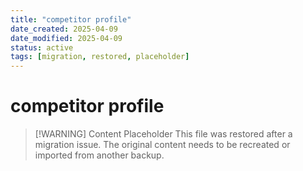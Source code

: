 ```yaml
---
title: "competitor profile"
date_created: 2025-04-09
date_modified: 2025-04-09
status: active
tags: [migration, restored, placeholder]
---
```


# competitor profile

> [\!WARNING] Content Placeholder
> This file was restored after a migration issue. The original content needs to be recreated or imported from another backup.

